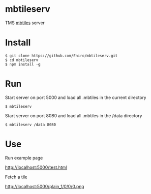mbtileserv
==========

TMS [mbtiles](https://www.mapbox.com/foundations/an-open-platform/#mbtiles) server

# Install
    
    $ git clone https://github.com/Eniro/mbtileserv.git
    $ cd mbtileserv
    $ npm install -g
  
# Run

Start server on port 5000 and load all .mbtiles in the current directory

    $ mbtileserv

Start server on port 8080 and load all .mbtiles in the /data directory

    $ mbtileserv /data 8080

# Use

Run example page

[http://localhost:5000/test.html](http://localhost:5000/test.html)
    
Fetch a tile

[http://localhost:5000/plain_1/0/0/0.png](http://localhost:5000/plain_1/0/0/0.png)
